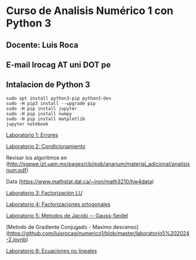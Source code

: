 # Curso de Analisis Numérico 1 con Python 3
## Docente: Luis Roca
## E-mail lrocag AT uni DOT pe

## Intalacion de Python 3
```
sudo apt install python3-pip python3-dev
sudo -H pip3 install --upgrade pip
sudo -H pip install jupyter
sudo -H pip install numpy
sudo -H pip install matplotlib
jupyter notebook
```
[Laboratorio 1: Errores](https://github/luisrocag/numerico1/blob/master/laboratorio1.ipynb)

[Laboratorio 2: Condicionamiento](https://github/luisrocag/numerico1/blob/master/laboratorio2.ipynb)

Revisar los algoritmos en (http://sgpwe.izt.uam.mx/pages/cbi/psb/ananum/material_adicional/analisisnum.pdf)

Data (https://www.mathstat.dal.ca/~iron/math3210/hw4data)

[Laboratorio 3: Factorización LU](https://github/luisrocag/numerico1/blob/master/laboratorio3.ipynb)

[Laboratorio 4: Factorizaciones ortogonales](https://github.com/luisrocag/numerico1/blob/master/factorizaciones/factorizaciones_matriciales.ipynb)

[Laboratorio 5: Metodos de Jacobi -- Gauss-Seidel](https://github.com/luisrocag/numerico1/blob/master/laboratorio5.ipynb)

[Metodo de Gradiente Conjugado - Maximo descenso] (https://github.com/luisrocag/numerico1/blob/master/laboratorio5%202024-2.ipynb)

[Laboratorio 6: Ecuaciones no lineales](https://github.com/luisrocag/numerico1/blob/master/laboratorio6.ipynb)

